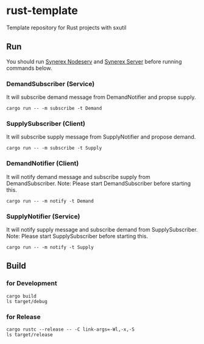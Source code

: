 # rust-template
Template repository for Rust projects with sxutil

## Run
You should run [Synerex Nodeserv](https://github.com/synerex/synerex_nodeserv) and [Synerex Server](https://github.com/synerex/synerex_server) before running commands below.

### DemandSubscriber (Service)
It will subscribe demand message from DemandNotifier and propse supply.
```
cargo run -- -m subscribe -t Demand
```
### SupplySubscriber (Client)
It will subscribe supply message from SupplyNotifier and propose demand.
```
cargo run -- -m subscribe -t Supply
```
### DemandNotifier (Client)
It will notify demand message and subscribe supply from DemandSubscriber.
Note: Please start DemandSubscriber before starting this.
```
cargo run -- -m notify -t Demand
```
### SupplyNotifier (Service)
It will notify supply message and subscribe demand from SupplySubscriber.
Note: Please start SupplySubscriber before starting this.
```
cargo run -- -m notify -t Supply
```

## Build
### for Development
```
cargo build
ls target/debug
```

### for Release
```
cargo rustc --release -- -C link-args=-Wl,-x,-S
ls target/release
```
